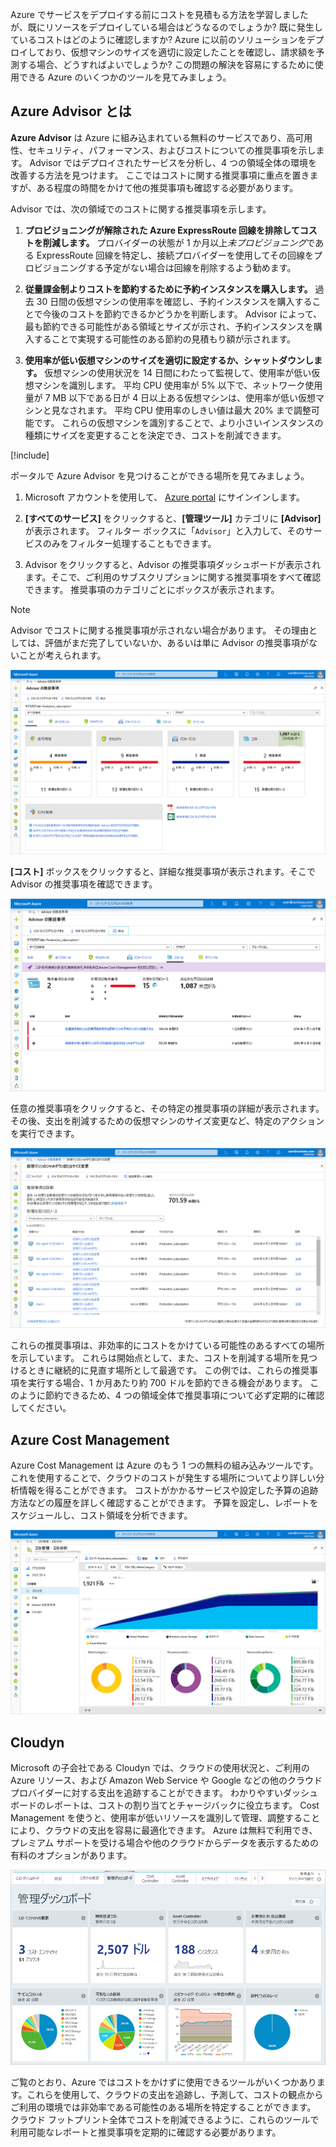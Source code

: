 Azure でサービスをデプロイする前にコストを見積もる方法を学習しましたが、既にリソースをデプロイしている場合はどうなるのでしょうか?  既に発生しているコストはどのように確認しますか?  Azure に以前のソリューションをデプロイしており、仮想マシンのサイズを適切に設定したことを確認し、請求額を予測する場合、どうすればよいでしょうか?  この問題の解決を容易にするために使用できる Azure のいくつかのツールを見てみましょう。

## <a name="what-is-azure-advisor"></a>Azure Advisor とは

**Azure Advisor** は Azure に組み込まれている無料のサービスであり、高可用性、セキュリティ、パフォーマンス、およびコストについての推奨事項を示します。 Advisor ではデプロイされたサービスを分析し、4 つの領域全体の環境を改善する方法を見つけます。 ここではコストに関する推奨事項に重点を置きますが、ある程度の時間をかけて他の推奨事項も確認する必要があります。

Advisor では、次の領域でのコストに関する推奨事項を示します。

1. **プロビジョニングが解除された Azure ExpressRoute 回線を排除してコストを削減します。**
    プロバイダーの状態が 1 か月以上*未プロビジョニング*である ExpressRoute 回線を特定し、接続プロバイダーを使用してその回線をプロビジョニングする予定がない場合は回線を削除するよう勧めます。

1. **従量課金制よりコストを節約するために予約インスタンスを購入します。**
    過去 30 日間の仮想マシンの使用率を確認し、予約インスタンスを購入することで今後のコストを節約できるかどうかを判断します。 Advisor によって、最も節約できる可能性がある領域とサイズが示され、予約インスタンスを購入することで実現する可能性のある節約の見積もり額が示されます。

1. **使用率が低い仮想マシンのサイズを適切に設定するか、シャットダウンします。**
    仮想マシンの使用状況を 14 日間にわたって監視して、使用率が低い仮想マシンを識別します。 平均 CPU 使用率が 5% 以下で、ネットワーク使用量が 7 MB 以下である日が 4 日以上ある仮想マシンは、使用率が低い仮想マシンと見なされます。 平均 CPU 使用率のしきい値は最大 20% まで調整可能です。 これらの仮想マシンを識別することで、より小さいインスタンスの種類にサイズを変更することを決定でき、コストを削減できます。

[!include[](../../../includes/azure-free-trial-note.md)]

ポータルで Azure Advisor を見つけることができる場所を見てみましょう。 

1. Microsoft アカウントを使用して、 [Azure portal](https://portal.azure.com?azure-portal=true) にサインインします。 

1. **[すべてのサービス]** をクリックすると、**[管理ツール]** カテゴリに **[Advisor]** が表示されます。 フィルター ボックスに「`Advisor`」と入力して、そのサービスのみをフィルター処理することもできます。

1. Advisor をクリックすると、Advisor の推奨事項ダッシュボードが表示されます。そこで、ご利用のサブスクリプションに関する推奨事項をすべて確認できます。 推奨事項のカテゴリごとにボックスが表示されます。

> [!NOTE]
> Advisor でコストに関する推奨事項が示されない場合があります。 その理由としては、評価がまだ完了していないか、あるいは単に Advisor の推奨事項がないことが考えられます。

![高可用性、セキュリティ、パフォーマンス、およびコストという Advisor の推奨事項用の 4 つのカテゴリ ボックスを備えた Advisor ブレードを示す Azure portal のスクリーン ショット。](../media/3-advisor-recommendations.png)

**[コスト]** ボックスをクリックすると、詳細な推奨事項が表示されます。そこで Advisor の推奨事項を確認できます。

![Advisor ブレードのコストに関する推奨事項の一部を示す Azure portal のスクリーン ショット。](../media/3-advisor-cost-recommendations.png)

任意の推奨事項をクリックすると、その特定の推奨事項の詳細が表示されます。 その後、支出を削減するための仮想マシンのサイズ変更など、特定のアクションを実行できます。

![ご利用の仮想マシンのシャットダウンまたはサイズ変更に関する推奨事項の詳細を示す Azure portal のスクリーン ショット。](../media/3-advisor-resize-vm.png)

これらの推奨事項は、非効率的にコストをかけている可能性のあるすべての場所を示しています。 これらは開始点として、また、コストを削減する場所を見つけるときに継続的に見直す場所として最適です。 この例では、これらの推奨事項を実行する場合、1 か月あたり約 700 ドルを節約できる機会があります。 このように節約できるため、4 つの領域全体で推奨事項について必ず定期的に確認してください。

## <a name="azure-cost-management"></a>Azure Cost Management

Azure Cost Management は Azure のもう 1 つの無料の組み込みツールです。これを使用することで、クラウドのコストが発生する場所についてより詳しい分析情報を得ることができます。 コストがかかるサービスや設定した予算の追跡方法などの履歴を詳しく確認することができます。 予算を設定し、レポートをスケジュールし、コスト領域を分析できます。

![[コストの管理と請求] ブレードの [コスト分析] セクションを示す Azure portal のスクリーン ショット。](../media/3-cost-management.png)

## <a name="cloudyn"></a>Cloudyn

Microsoft の子会社である Cloudyn では、クラウドの使用状況と、ご利用の Azure リソース、および Amazon Web Service や Google などの他のクラウド プロバイダーに対する支出を追跡することができます。 わかりやすいダッシュボードのレポートは、コストの割り当てとチャージバックに役立ちます。 Cost Management を使うと、使用率が低いリソースを識別して管理、調整することにより、クラウドの支出を容易に最適化できます。 Azure は無料で利用でき、プレミアム サポートを受ける場合や他のクラウドからデータを表示するための有料のオプションがあります。

![Cloudyn の管理ダッシュボードを示す Azure portal のスクリーンショット。](../media/3-cloudyn-mgt-dash.png)

ご覧のとおり、Azure ではコストをかけずに使用できるツールがいくつかあります。これらを使用して、クラウドの支出を追跡し、予測して、コストの観点からご利用の環境では非効率である可能性のある場所を特定することができます。 クラウド フットプリント全体でコストを削減できるように、これらのツールで利用可能なレポートと推奨事項を定期的に確認する必要があります。